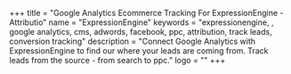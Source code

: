 +++
title = "Google Analytics Ecommerce Tracking For ExpressionEngine - Attributio"
name = "ExpressionEngine"
keywords = "expressionengine, , google analytics, cms, adwords, facebook, ppc, attribution, track leads, conversion tracking"
description = "Connect Google Analytics with ExpressionEngine to find our where your leads are coming from. Track leads from the source - from search to ppc."
logo = ""
+++
